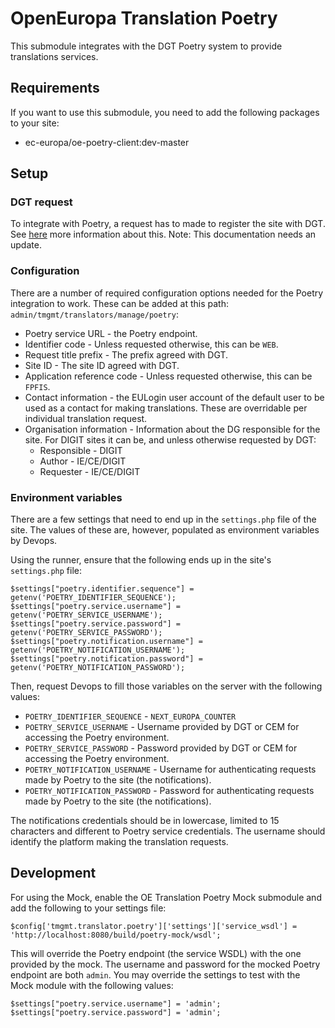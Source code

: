 # OpenEuropa Translation Poetry

This submodule integrates with the DGT Poetry system to provide translations services.

## Requirements

If you want to use this submodule, you need to add the following packages to your site:

* ec-europa/oe-poetry-client:dev-master

## Setup

### DGT request

To integrate with Poetry, a request has to made to register the site with DGT. See [here](https://github.com/ec-europa/platform-dev/tree/release-2.5/profiles/common/modules/features/nexteuropa_dgt_connector/#requesting-access-to-the-dgt-connector) more information about this. Note: This documentation needs an update.

### Configuration

There are a number of required configuration options needed for the Poetry integration to work. These can be added at this path: `admin/tmgmt/translators/manage/poetry`:

* Poetry service URL - the Poetry endpoint.
* Identifier code - Unless requested otherwise, this can be `WEB`.
* Request title prefix - The prefix agreed with DGT.
* Site ID - The site ID agreed with DGT.
* Application reference code - Unless requested otherwise, this can be `FPFIS`.
* Contact information - the EULogin user account of the default user to be used as a contact for making translations. These are overridable per individual translation request.
* Organisation information - Information about the DG responsible for the site. For DIGIT sites it can be, and unless otherwise requested by DGT:
  * Responsible - DIGIT
  * Author - IE/CE/DIGIT
  * Requester - IE/CE/DIGIT

### Environment variables

There are a few settings that need to end up in the `settings.php` file of the site. The values of these are, however, populated as environment variables by Devops.

Using the runner, ensure that the following ends up in the site's `settings.php` file:

```
$settings["poetry.identifier.sequence"] = getenv('POETRY_IDENTIFIER_SEQUENCE');
$settings["poetry.service.username"] = getenv('POETRY_SERVICE_USERNAME');
$settings["poetry.service.password"] = getenv('POETRY_SERVICE_PASSWORD');
$settings["poetry.notification.username"] = getenv('POETRY_NOTIFICATION_USERNAME');
$settings["poetry.notification.password"] = getenv('POETRY_NOTIFICATION_PASSWORD');
```

Then, request Devops to fill those variables on the server with the following values:

* `POETRY_IDENTIFIER_SEQUENCE` - `NEXT_EUROPA_COUNTER`
* `POETRY_SERVICE_USERNAME` - Username provided by DGT or CEM for accessing the Poetry environment.
* `POETRY_SERVICE_PASSWORD` - Password provided by DGT or CEM for accessing the Poetry environment.
* `POETRY_NOTIFICATION_USERNAME` - Username for authenticating requests made by Poetry to the site (the notifications).
* `POETRY_NOTIFICATION_PASSWORD` - Password for authenticating requests made by Poetry to the site (the notifications).

The notifications credentials should be in lowercase, limited to 15 characters and different to Poetry service credentials. The username should identify the platform making the translation requests.

## Development

For using the Mock, enable the OE Translation Poetry Mock submodule and add the following to your settings file:

```
$config['tmgmt.translator.poetry']['settings']['service_wsdl'] = 'http://localhost:8080/build/poetry-mock/wsdl';
```

This will override the Poetry endpoint (the service WSDL) with the one provided by the mock.
The username and password for the mocked Poetry endpoint are both `admin`. You may override the settings to
test with the Mock module with the following values:

```
$settings["poetry.service.username"] = 'admin';
$settings["poetry.service.password"] = 'admin';
```
